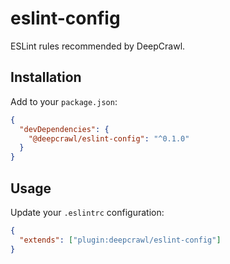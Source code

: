 # eslint-config

ESLint rules recommended by DeepCrawl.

## Installation

Add to your `package.json`:

```json
{
  "devDependencies": {
    "@deepcrawl/eslint-config": "^0.1.0"
  }
}
```

## Usage

Update your `.eslintrc` configuration:

```json
{
  "extends": ["plugin:deepcrawl/eslint-config"]
}
```
